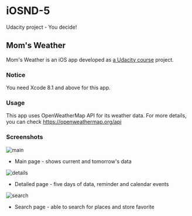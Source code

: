 # iOSND-5

Udacity project - You decide!

Mom's Weather
-------------

Mom's Weather is an iOS app developed as [a Udacity course](https://www.udacity.com/course/ios-developer-nanodegree--nd003) project.

### Notice ###

You need Xcode 8.1 and above for this app.

### Usage ###

This app uses OpenWeatherMap API for its weather data.
For more details, you can check https://openweathermap.org/api

### Screenshots ###
![main](https://cloud.githubusercontent.com/assets/16446932/21261721/d4251294-c395-11e6-811c-636de733b8d0.png)
* Main page - shows current and tomorrow's data

![details](https://cloud.githubusercontent.com/assets/16446932/21261725/d79ea070-c395-11e6-8f5f-907525d5cce4.png)
* Detailed page - five days of data, reminder and calendar events

![search](https://cloud.githubusercontent.com/assets/16446932/21261729/da5e61ba-c395-11e6-8d7e-03dfebaafe4c.png)
* Search page - able to search for places and store favorite
